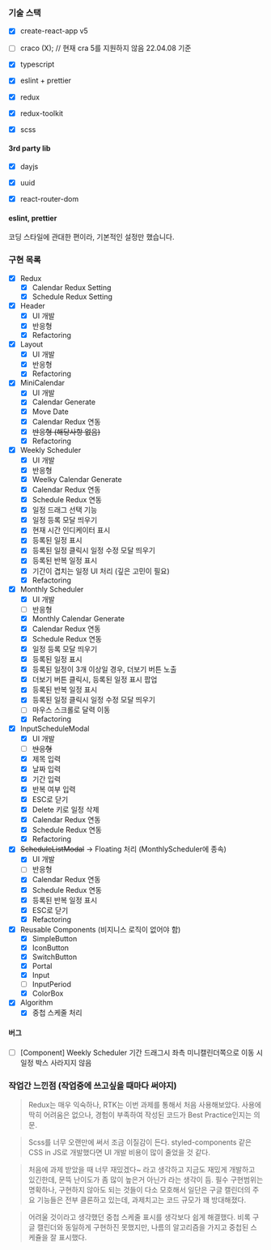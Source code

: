 
### 기술 스택

- [x] create-react-app v5
- [ ] craco (X); // 현재 cra 5를 지원하지 않음 22.04.08 기준
- [x] typescript 
- [x] eslint + prettier 
- [x] redux
- [x] redux-toolkit
- [x] scss


#### 3rd party lib
- [x] dayjs
- [x] uuid
- [x] react-router-dom


#### eslint, prettier

코딩 스타일에 관대한 편이라, 기본적인 설정만 했습니다.


### 구현 목록
- [x] Redux
  - [x] Calendar Redux Setting
  - [x] Schedule Redux Setting

- [x] Header 
  - [x] UI 개발
  - [x] 반응형
  - [x] Refactoring

- [x] Layout
  - [x] UI 개발
  - [x] 반응형
  - [x] Refactoring

- [x] MiniCalendar
  - [x] UI 개발
  - [x] Calendar Generate
  - [x] Move Date
  - [x] Calendar Redux 연동
  - [x] ~~반응형 (해당사항 없음)~~
  - [x] Refactoring

- [x] Weekly Scheduler
  - [x] UI 개발
  - [x] 반응형
  - [x] Weelky Calendar Generate
  - [x] Calendar Redux 연동
  - [x] Schedule Redux 연동
  - [x] 일정 드래그 선택 기능
  - [x] 일정 등록 모달 띄우기
  - [x] 현재 시간 인디케이터 표시
  - [x] 등록된 일정 표시
  - [x] 등록된 일정 클릭시 일정 수정 모달 띄우기
  - [x] 등록된 반복 일정 표시
  - [x] 기간이 겹치는 일정 UI 처리 (깊은 고민이 필요)
  - [x] Refactoring

- [x] Monthly Scheduler
  - [x] UI 개발
  - [ ] 반응형
  - [x] Monthly Calendar Generate
  - [x] Calendar Redux 연동
  - [x] Schedule Redux 연동
  - [x] 일정 등록 모달 띄우기
  - [x] 등록된 일정 표시
  - [x] 등록된 일정이 3개 이상일 경우, 더보기 버튼 노출
  - [x] 더보기 버튼 클릭시, 등록된 일정 표시 팝업
  - [x] 등록된 반복 일정 표시
  - [x] 등록된 일정 클릭시 일정 수정 모달 띄우기
  - [ ] 마우스 스크롤로 달력 이동
  - [x] Refactoring

- [x] InputScheduleModal
  - [x] UI 개발
  - [ ] ~~반응형~~
  - [x] 제목 입력
  - [x] 날짜 입력
  - [x] 기간 입력
  - [x] 반복 여부 입력
  - [x] ESC로 닫기
  - [x] Delete 키로 일정 삭제
  - [x] Calendar Redux 연동
  - [x] Schedule Redux 연동
  - [x] Refactoring

- [x] ~~ScheduleListModal~~ -> Floating 처리 (MonthlyScheduler에 종속)
  - [x] UI 개발
  - [ ] 반응형
  - [x] Calendar Redux 연동
  - [x] Schedule Redux 연동
  - [x] 등록된 반복 일정 표시
  - [x] ESC로 닫기
  - [x] Refactoring

- [x] Reusable Components (비지니스 로직이 없어야 함)
  - [x] SimpleButton
  - [x] IconButton
  - [x] SwitchButton
  - [x] Portal
  - [x] Input
  - [ ] InputPeriod 
  - [x] ColorBox

- [x] Algorithm 
  - [x] 중첩 스케줄 처리
#### 버그
- [ ] [Component] Weekly Scheduler 기간 드래그시 좌측 미니캘린더쪽으로 이동 시 일정 박스 사라지지 않음

### 작업간 느낀점 (작업중에 쓰고싶을 때마다 써야지)

> Redux는 매우 익숙하나, RTK는 이번 과제를 통해서 처음 사용해보았다. 사용에 딱히 어려움은 없으나, 경험이 부족하여 작성된 코드가 Best Practice인지는 의문.

> Scss를 너무 오랜만에 써서 조금 이질감이 든다. styled-components 같은 CSS in JS로 개발했다면 UI 개발 비용이 많이 줄었을 것 같다.

> 처음에 과제 받았을 때 너무 재밌겠다~ 라고 생각하고 지금도 재밌게 개발하고 있긴한데, 문뜩 난이도가 좀 많이 높은거 아닌가 라는 생각이 듬. 
> 필수 구현범위는 명확하나, 구현하지 않아도 되는 것들이 다소 모호해서 일단은 구글 캘린더의 주요 기능들은 전부 클론하고 있는데, 과제치고는 코드 규모가 꽤 방대해졌다.


> 어려울 것이라고 생각했던 중첩 스케줄 표시를 생각보다 쉽게 해결했다. 비록 구글 캘린더와 동일하게 구현하진 못했지만, 나름의 알고리즘을 가지고 중첩된 스케쥴을 잘 표시했다.